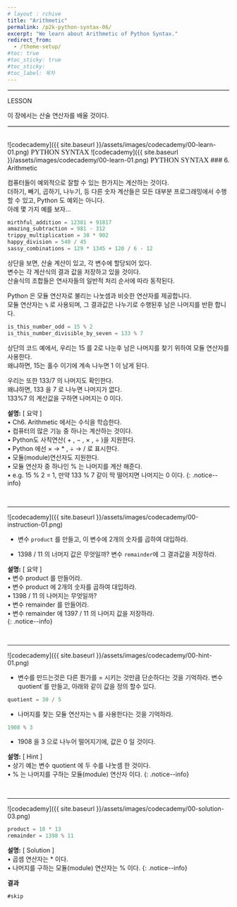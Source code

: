 ```yaml
---
# layout : rchive
title: "Arithmetic"
permalink: /p2k-python-syntax-06/
excerpt: "We learn about Arithmetic of Python Syntax."
redirect_from:
  - /theme-setup/
#toc: true
#toc_sticky: true
#toc_sticky:
#toc_label: 목차
---
```


  
   
<hr style="border: solid 1px #dddddd ;">    
LESSON    

이 장에서는 산술 연산자를 배울 것이다.  

<hr style="border: solid 1px #dddddd ;">    
<br>
![codecademy]({{ site.baseurl }}/assets/images/codecademy/00-learn-01.png)    
<font size="3"  face="돋움">PYTHON SYNTAX</font> 
![codecademy]({{ site.baseurl }}/assets/images/codecademy/00-learn-01.png)    
<font size="3"  face="돋움">PYTHON SYNTAX</font> 
### 6. Arithmetic    

컴퓨터들이 예외적으로 잘할 수 있는 한가지는 계산하는 것이다.    
더하기, 빼기, 곱하기, 나누기, 등 다른 숫자 계산들은 모든 대부분 프로그래밍에서 수행할 수 있고, Python 도 예외는 아니다.     
아례 몇 가지 예를 보자...


```python
mirthful_addition = 12381 + 91817
amazing_subtraction = 981 - 312
trippy_multiplication = 38 * 902
happy_division = 540 / 45
sassy_combinations = 129 * 1345 + 120 / 6 - 12
```

상단을 보면, 산술 계산이 있고, 각 변수에 할당되어 있다.    
변수는 각 계산식의 결과 값을 저장하고 있을 것이다.   
산술식의 조합들은 연사자들의 일반적 처리 순서에 따라 동작된다.    

Python 은 모듈 연산자로 불리는 나눗셈과 비슷한 연산자를 제공합니다.    
모듈 연산자는 `%` 로 사용되며, 그 결과값은 나누기로 수행된후 남은 나머지를 반환 합니다.      

```python
is_this_number_odd = 15 % 2
is_this_number_divisible_by_seven = 133 % 7
```   

상단의 코드 예에서, 우리는 15 를 2로 나눈후 남은 나머지를 찾기 위하여 모듈 연산자를 사용한다.    
왜냐하면, 15는 홀수 이기에 계속 나누면 1 이 남게 된다.    

우리는 또한 133/7 의 나머지도 확인한다.    
왜냐하면, 133 을 7 로 나누면 나머지가 없다.     
133%7 의 계산값을 구하면 나머지는 0 이다. 


**설명:** [ 요약 ]     
• Ch6. Arithmetic 에서는 수식을 학습한다.     
• 컴퓨터의 많은 기능 중 하나는 계산하는 것이다.     
• Python도 사칙연산( + , − , × , ÷ )을 지원한다.    
• Python 에선 × → * , ÷ → / 로 표시한다.    
• 모듈(module)연산자도 지원한다.     
• 모듈 연산자 중 하나인 % 는 나머지를 계산 해준다.    
• e.g. 15 % 2 = 1, 만약 133 % 7 같이 딱 떨어지면 나머지는 0 이다.
{: .notice--info}


<br>
<hr/>


![codecademy]({{ site.baseurl }}/assets/images/codecademy/00-instruction-01.png)    

* 변수 `product` 를 만들고, 이 변수에 2개의 숫자를 곱하여 대입하라.    

* 1398 / 11 의 너머지 값은 무엇일까? 변수 `remainder`에 그 결과값을 저장하라.     

**설명:** [ 요약 ]    
• 변수 product 를 만들어라.    
• 변수 product 에 2개의 숫자를 곱하여 대입하라.  
• 1398 / 11  의 나머지는 무엇일까?     
• 변수 remainder 를 만들어라.    
• 변수 remainder 에 1397 / 11 의 나머지 값을 저장하라.  
{: .notice--info}

<br>
<hr/>


![codecademy]({{ site.baseurl }}/assets/images/codecademy/00-hint-01.png)    

* 변수를 만드는것은 다른 뭔가를 = 시키는 것만큼 단순하다는 것을 기억하라. 변수 quotient`를 만들고, 아래와 같이 값을 정의 할수 있다.   

```python
quotient = 30 / 5
```

* 나머지를 찾는 모듈 연산자는 `%` 를 사용한다는 것을 기억하라.    

```python
1908 % 3
```

* 1908 을 3 으로 나누어 떨어지기에, 값은 0 일 것이다. 

**설명:** [ Hint ]    
• 상기 예는 변수 quotient 에 두 수를 나눗셈 한 것이다.    
• % 는 나머지를 구하는 모듈(module) 연산자 이다. 
{: .notice--info}

<p style="page-break-before: always;"></p>     
<br>
<hr/>


![codecademy]({{ site.baseurl }}/assets/images/codecademy/00-solution-03.png)    


```python
product = 18 * 13
remainder = 1398 % 11
```

**설명:** [ Solution ]     
•  곱셈 연산자는 * 이다.     
•  나머지를 구하는 모듈(module) 연산자는 % 이다. 
{: .notice--info}    


**결과**     
``` 
#skip
```   
